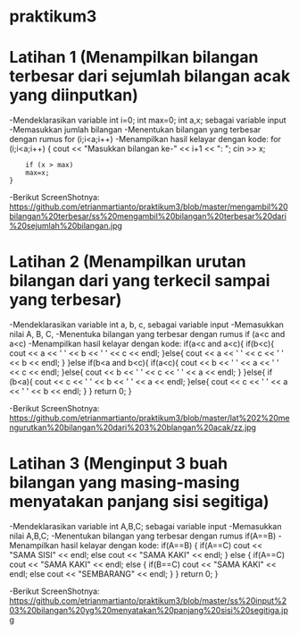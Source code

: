 # praktikum3

# Latihan 1 (Menampilkan bilangan terbesar dari sejumlah bilangan acak yang diinputkan)
-Mendeklarasikan variable int i=0; int max=0; int a,x; sebagai variable input
-Memasukkan jumlah bilangan
-Menentukan bilangan yang terbesar dengan rumus for (i;i<a;i++)
-Menampilkan hasil kelayar dengan kode:
for (i;i<a;i++)
    {
        cout << "Masukkan bilangan ke-" << i+1 << ": ";
        cin >> x;

        if (x > max)
        max=x;
    }
-Berikut ScreenShotnya: https://github.com/etrianmartianto/praktikum3/blob/master/mengambil%20bilangan%20terbesar/ss%20mengambil%20bilangan%20terbesar%20dari%20sejumlah%20bilangan.jpg


# Latihan 2 (Menampilkan urutan bilangan dari yang terkecil sampai yang terbesar)
-Mendeklarasikan variable int a, b, c, sebagai variable input
-Memasukkan nilai A, B, C,
-Menentuka bilangan yang terbesar dengan rumus if (a<c and a<c)
-Menampilkan hasil kelayar dengan kode:
if(a<c and a<c){
        if(b<c){
            cout << a << ' ' << b << ' ' << c << endl;
        }else{
            cout << a << ' ' << c << ' ' << b << endl;
        }
    }else if(b<a and b<c){
        if(a<c){
            cout << b << ' ' << a << ' ' << c << endl;
    }else{
            cout << b << ' ' << c << ' ' << a << endl;
    }
    }else{
        if (b<a){
            cout << c << ' ' << b << ' ' << a << endl;
        }else{
            cout << c << ' ' << a << ' ' << b << endl;
        }
        }
    return 0;
}

-Berikut ScreenShotnya: https://github.com/etrianmartianto/praktikum3/blob/master/lat%202%20mengurutkan%20bilangan%20dari%203%20blangan%20acak/zz.jpg


# Latihan 3 (Menginput 3 buah bilangan yang masing-masing menyatakan panjang sisi segitiga)
-Mendeklarasikan variable int A,B,C; sebagai variable input
-Memasukkan nilai A,B,C;
-Menentukan bilangan yang terbesar dengan rumus if(A==B)
-Menampilkan hasil kelayar dengan kode:
if(A==B)
    {
        if(A==C)
            cout << "SAMA SISI" << endl;
        else
            cout << "SAMA KAKI" << endl;
    }
    else
    {
        if(A==C)
            cout << "SAMA KAKI" << endl;
        else
        {
            if(B==C)
                cout << "SAMA KAKI" << endl;
            else
                cout << "SEMBARANG" << endl;
        }
    }
    return 0;
}

-Berikut ScreenShotnya: https://github.com/etrianmartianto/praktikum3/blob/master/ss%20input%203%20bilangan%20yg%20menyatakan%20panjang%20sisi%20segitiga.jpg





